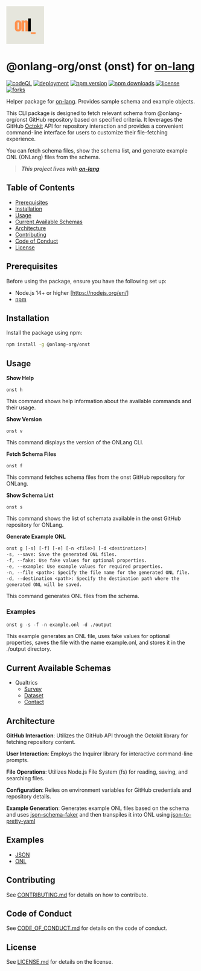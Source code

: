 [npm]: https://www.npmjs.com/package/@onlang-org/onst
[github]: https://github.com/onlang-org/onst
[readme]: https://github.com/onlang-org/onst/blob/main/README.md

<img src="https://raw.githubusercontent.com/rajatasusual/rajatasusual/master/onlang_shorthand.png" alt="onlang_shorthand" height="100">

# @onlang-org/onst (onst) for [ on-lang](https://github.com/onlang-org/onlang)

[![codeQL](https://github.com/onlang-org/onst/actions/workflows/github-code-scanning/codeql/badge.svg)](https://github.com/onlang-org/onst/actions/workflows/github-code-scanning/codeql)
[![deployment](https://github.com/onlang-org/onst/actions/workflows/npm-publish.yml/badge.svg)](https://github.com/onlang-org/onst/actions/workflows/npm-publish.yml)
[![npm version](https://img.shields.io/npm/v/@onlang-org/onst.svg)](https://www.npmjs.com/package/@onlang-org/onst)
[![npm downloads](https://img.shields.io/npm/dm/@onlang-org/onst.svg)](https://www.npmjs.com/package/@onlang-org/onst)
[![license](https://img.shields.io/github/license/onlang-org/onst.svg)](https://github.com/onlang-org/onst/blob/master/LICENSE.md)
[![forks](https://img.shields.io/github/forks/onlang-org/onst.svg)](https://github.com/onlang-org/onst/network)

Helper package for [on-lang](https://github.com/onlang-org/onlang). Provides sample schema and example objects.

This CLI package is designed to fetch relevant schema from @onlang-org/onst GitHub repository based on specified criteria. It leverages the GitHub [Octokit](https://github.com/octokit/octokit.js) API for repository interaction and provides a convenient command-line interface for users to customize their file-fetching experience.

You can fetch schema files, show the schema list, and generate example ONL (ONLang) files from the schema.


> **_This project lives with [on-lang](https://github.com/onlang-org/onlang)_**

## Table of Contents

- [Prerequisites](#prerequisites)
- [Installation](#installation)
- [Usage](#usage)
- [Current Available Schemas](#current-available-schemas)
- [Architecture](#architecture)
- [Contributing](#contributing)
- [Code of Conduct](#code-of-conduct)
- [License](#license)

## Prerequisites

Before using the package, ensure you have the following set up:

- Node.js 14+ or higher [https://nodejs.org/en/]
- [npm](https://www.npmjs.com/)

## Installation

Install the package using npm:

```bash
npm install -g @onlang-org/onst
```

## Usage

**Show Help**

```
onst h
```
This command shows help information about the available commands and their usage.

**Show Version**
```
onst v
```
This command displays the version of the ONLang CLI.

**Fetch Schema Files**
```
onst f
```
This command fetches schema files from the onst GitHub repository for ONLang.

**Show Schema List**
```
onst s
```
This command shows the list of schemata available in the onst GitHub repository for ONLang.

**Generate Example ONL**
```
onst g [-s] [-f] [-e] [-n <file>] [-d <destination>]
-s, --save: Save the generated ONL files.
-f, --fake: Use fake values for optional properties.
-e, --example: Use example values for required properties.
-n, --file <path>: Specify the file name for the generated ONL file.
-d, --destination <path>: Specify the destination path where the generated ONL will be saved.
```
This command generates ONL files from the schema.

### Examples

```
onst g -s -f -n example.onl -d ./output
```
This example generates an ONL file, uses fake values for optional properties, saves the file with the name example.onl, and stores it in the ./output directory.

## Current Available Schemas

- Qualtrics
    - [Survey](/schema/qualtrics.survey.d.json)
    - [Dataset](/schema/qualtrics.dataset.d.json)
    - [Contact](/schema/qualtrics.contact.d.json)

## Architecture

**GitHub Interaction**: Utilizes the GitHub API through the Octokit library for fetching repository content.

**User Interaction**: Employs the Inquirer library for interactive command-line prompts.

**File Operations**: Utilizes Node.js File System (fs) for reading, saving, and searching files.

**Configuration**: Relies on environment variables for GitHub credentials and repository details.

**Example Generation**: Generates example ONL files based on the schema and uses [json-schema-faker](https://github.com/json-schema-faker/json-schema-faker) and then transpiles it into ONL using [json-to-pretty-yaml](https://www.npmjs.com/package/json-to-pretty-yaml)

## Examples

- [JSON](/examples/json)
- [ONL](/examples/onl)

## Contributing

See [CONTRIBUTING.md](CONTRIBUTING.md) for details on how to contribute.

## Code of Conduct

See [CODE_OF_CONDUCT.md](CODE_OF_CONDUCT.md) for details on the code of conduct.

## License

See [LICENSE.md](LICENSE.md) for details on the license.